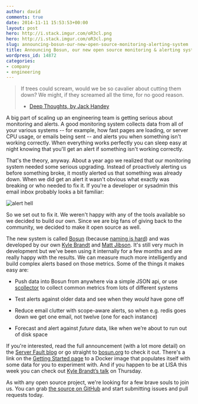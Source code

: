 ```yaml
---
author: david
comments: true
date: 2014-11-11 15:53:53+00:00
layout: post
hero: http://i.stack.imgur.com/oR3cl.png
hero: http://i.stack.imgur.com/oR3cl.png
slug: announcing-bosun-our-new-open-source-monitoring-alerting-system
title: Announcing Bosun, our new open source monitoring & alerting system
wordpress_id: 14872
categories:
- company
- engineering
---
```


<blockquote>If trees could scream, would we be so cavalier about cutting them down?
We might, if they screamed all the time, for no good reason.  

- [Deep Thoughts, by Jack Handey](http://en.wikiquote.org/wiki/Jack_Handey)</blockquote>





A big part of scaling up an engineering team is getting serious about monitoring and alerts. A good monitoring system collects data from all of your various systems -- for example, how fast pages are loading, or server CPU usage, or emails being sent -- and alerts you when something isn't working correctly. When everything works perfectly you can sleep easy at night knowing that you'll get an alert if something isn't working correctly.





That's the theory, anyway. About a year ago we realized that our monitoring system needed some serious upgrading. Instead of proactively alerting us before something broke, it mostly alerted us that something was already down. When we did get an alert it wasn't obvious what exactly was breaking or who needed to fix it. If you're a developer or sysadmin this email inbox probably looks a bit familiar:



![alert hell](http://i.stack.imgur.com/oR3cl.png)



So we set out to fix it. We weren't happy with any of the tools available so we decided to build our own. Since we are big fans of giving back to the community, we decided to make it open source as well.





The new system is called [Bosun](http://bosun.org/) (because [naming is hard](http://blog.stackoverflow.com/2009/03/it-stack-overflow-update-naming-is-hard/)) and was developed by our own [Kyle Brandt](http://serverfault.com/users/2561/kyle-brandt) and [Matt Jibson](http://stackoverflow.com/users/864236/mjibson). It's still very much in development but we've been using it internally for a few months and are really happy with the results. We can measure much more intelligently and build complex alerts based on those metrics. Some of the things it makes easy are:






	
  * Push data into Bosun from anywhere via a simple JSON api, or use [scollector](http://bosun.org/scollector/) to collect common metrics from lots of different systems

	
  * Test alerts against older data and see when they _would_ have gone off

	
  * Reduce email clutter with scope-aware alerts, so when e.g. redis goes down we get one email, not twelve (one for each instance)

	
  * Forecast and alert against _future_ data, like when we’re about to run out of disk space





If you're interested, read the full announcement (with a lot more detail) on the [Server Fault blog](http://blog.serverfault.com/2014/11/10/announcing-bosun/) or go straight to [bosun.org](http://bosun.org/) to check it out. There's a link on the [Getting Started page](http://bosun.org/gettingstarted.html) to a Docker image that populates itself with some data for you to experiment with. And if you happen to be at LISA this week you can check out [Kyle Brandt’s talk](https://www.usenix.org/conference/lisa14/conference-program/presentation/brandt) on Thursday.




As with any open source project, we're looking for a few brave souls to join us. You can grab [the source on GitHub](https://github.com/bosun-monitor/bosun) and start submitting issues and pull requests today.
